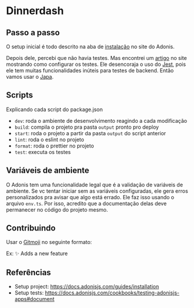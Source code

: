 # Dinnerdash

## Passo a passo

O setup inicial é todo descrito na aba de [instalação](https://docs.adonisjs.com/guides/installation) no site do Adonis.

Depois dele, percebi que não havia testes. Mas encontrei um [artigo](https://docs.adonisjs.com/cookbooks/testing-adonisjs-apps#document) no site mostrando como configurar os testes. Ele desencoraja o uso do [Jest](https://jestjs.io), pois ele tem muitas funcionalidades inúteis para testes de backend. Então vamos usar o [Japa](https://www.npmjs.com/package/japa).

## Scripts

Explicando cada script do package.json

- `dev`: roda o ambiente de desenvolvimento reagindo a cada modificação
- `build`: compila o projeto pra pasta `output` pronto pro deploy
- `start`: roda o projeto a partir da pasta `output` do script anterior
- `lint`: roda o eslint no projeto
- `format`: roda o prettier no projeto
- `test`: executa os testes

## Variáveis de ambiente

O Adonis tem uma funcionalidade legal que é a validação de variáveis de ambiente. Se vc tentar iniciar sem as variáveis configuradas, ele gera erros personalizados pra avisar que algo está errado. Ele faz isso usando o arquivo `env.ts`. Por isso, acredito que a documentação delas deve permanecer no código do projeto mesmo.

## Contribuindo

Usar o [Gitmoji](https://gitmoji.dev) no seguinte formato: <emoji> <mensagem de commit>

Ex: ✨ Adds a new feature

## Referências

- Setup project: https://docs.adonisjs.com/guides/installation
- Setup tests: https://docs.adonisjs.com/cookbooks/testing-adonisjs-apps#document
